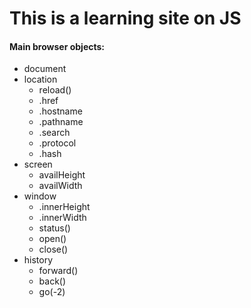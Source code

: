 # This is a learning site on JS

#### Main browser objects:

* document
* location
  * reload()
  * .href
  * .hostname
  * .pathname
  * .search
  * .protocol
  * .hash
* screen
  * availHeight
  * availWidth
* window
    * .innerHeight
    * .innerWidth
    * status()
    * open()
    * close()
* history
    * forward()
    * back()
    * go(-2)
    